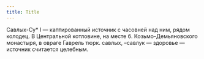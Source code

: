 ```yaml
---
title: Title
---
```


Савлых-Су* I — каптированный источник с часовней над ним, рядом колодец. В
Центральной котловине, на месте б. Козьмо-Демьяновского монастыря, в овраге
Гаврель тюрк. савлых, –савлук — здоровье — источник считается целебным.

